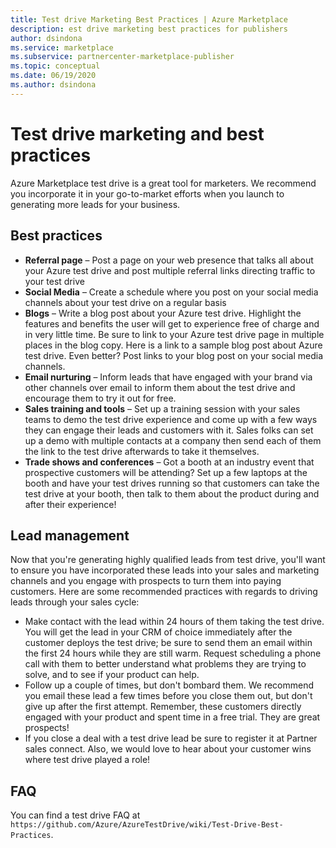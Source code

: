 ```yaml
---
title: Test drive Marketing Best Practices | Azure Marketplace
description: est drive marketing best practices for publishers
author: dsindona
ms.service: marketplace
ms.subservice: partnercenter-marketplace-publisher
ms.topic: conceptual
ms.date: 06/19/2020
ms.author: dsindona
---
```


# Test drive marketing and best practices

Azure Marketplace test drive is a great tool for marketers. We recommend you incorporate it in your go-to-market efforts when you launch to generating more leads for your business.

## Best practices

- **Referral page** – Post a page on your web presence that talks all about your Azure test drive and post multiple referral links directing traffic to your test drive
- **Social Media** – Create a schedule where you post on your social media channels about your test drive on a regular basis
- **Blogs** – Write a blog post about your Azure test drive. Highlight the features and benefits the user will get to experience free of charge and in very little time. Be sure to link to your Azure test drive page in multiple places in the blog copy. Here is a link to a sample blog post about Azure test drive. Even better? Post links to your blog post on your social media channels.
- **Email nurturing** – Inform leads that have engaged with your brand via other channels over email to inform them about the test drive and encourage them to try it out for free.
- **Sales training and tools** – Set up a training session with your sales teams to demo the test drive experience and come up with a few ways they can engage their leads and customers with it. Sales folks can set up a demo with multiple contacts at a company then send each of them the link to the test drive afterwards to take it themselves.
- **Trade shows and conferences** – Got a booth at an industry event that prospective customers will be attending? Set up a few laptops at the booth and have your test drives running so that customers can take the test drive at your booth, then talk to them about the product during and after their experience!

## Lead management

Now that you're generating highly qualified leads from test drive, you'll want to ensure you have incorporated these leads into your sales and marketing channels and you engage with prospects to turn them into paying customers. Here are some recommended practices with regards to
driving leads through your sales cycle:

- Make contact with the lead within 24 hours of them taking the test drive. You will get the lead in your CRM of choice immediately after the customer deploys the test drive; be sure to send them an email within the first 24 hours while they are still warm. Request scheduling a phone call with them to better understand what problems they are trying to solve, and to see if your product can help.
- Follow up a couple of times, but don't bombard them. We recommend you email these lead a few times before you close them out, but don't give up after the first attempt. Remember, these customers directly engaged with your product and spent time in a free trial. They are great prospects!
- If you close a deal with a test drive lead be sure to register it at Partner sales connect. Also, we would love to hear about your customer wins where test drive played a role!

## FAQ

You can find a test drive FAQ at `https://github.com/Azure/AzureTestDrive/wiki/Test-Drive-Best-Practices`.
